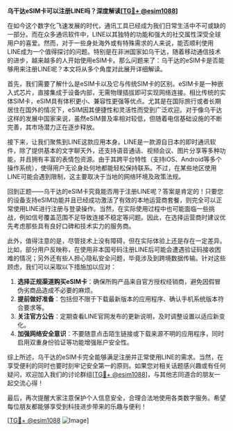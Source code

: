 **乌干达eSIM卡可以注册LINE吗？深度解读[[TG💪+ @esim1088](https://t.me/s/esim1088)]**

在如今这个数字化飞速发展的时代，通讯工具已经成为我们日常生活中不可或缺的一部分。而在众多通讯软件中，LINE以其独特的功能和强大的社交属性深受全球用户的喜爱。然而，对于一些身处海外或有特殊需求的人来说，能否顺利使用LINE成为一个值得探讨的问题。特别是在非洲国家如乌干达，随着移动通信技术的进步，越来越多的人开始使用eSIM卡。那么问题来了：乌干达的eSIM卡是否能够用来注册LINE呢？本文将从多个角度对此展开详细解读。

首先，我们需要了解什么是eSIM卡以及它与传统SIM卡的区别。eSIM卡是一种嵌入式芯片，直接集成于设备内部，无需物理插拔即可实现网络连接。相比传统的实体SIM卡，eSIM具有体积更小、兼容性更强等优点。尤其是在国际旅行或者长期居住在国外的情况下，eSIM因其便捷性和灵活性而受到广泛欢迎。对于像乌干达这样的发展中国家来说，虽然eSIM普及率相对较低，但随着电信基础设施的不断完善，其市场潜力正在逐步释放。

接下来，让我们聚焦到LINE这款应用本身。LINE是一款源自日本的即时通讯软件，除了提供基本的文字聊天外，还支持语音通话、视频会议、图片分享等多种功能，并且拥有丰富的表情包资源。由于其跨平台特性（支持iOS、Android等多个操作系统），使得用户无论身处何地都能轻松保持联系。不过，在某些地区使用LINE可能会遇到限制，这主要取决于当地的网络环境及政策法规。

回到正题——乌干达的eSIM卡究竟能否用于注册LINE呢？答案是肯定的！只要您的设备支持eSIM功能并且已经成功激活了有效的本地运营商套餐，则完全可以正常使用LINE进行注册与登录操作。当然，在实际使用过程中也可能面临一些挑战，例如信号覆盖范围不足导致连接不稳定等问题。因此，在选择运营商时建议优先考虑那些具有良好口碑和技术实力的服务商。

此外，值得注意的是，尽管技术上没有障碍，但在实际体验上还是存在一定差异。比如，部分用户反映称，在使用非本国号码注册LINE后可能会遭遇验证码接收困难的情况；另外还有些人担心隐私安全问题，毕竟涉及到跨境数据传输。针对这些顾虑，我们可以采取以下措施加以应对：

1. **选择正规渠道购买eSIM卡**：确保所购产品来自官方授权经销商，避免因假冒伪劣商品造成不必要的麻烦。
2. **提前做好准备**：包括但不限于下载最新版本的应用程序、确认手机系统版本符合要求等。
3. **关注官方公告**：定期查看LINE官网发布的更新说明，及时调整设置以适应新变化。
4. **加强网络安全意识**：不要随意点击陌生链接或下载来源不明的应用程序，同时启用双重身份验证等功能增强账户安全性。

综上所述，乌干达的eSIM卡完全能够满足注册并正常使用LINE的需求。当然，在享受便利的同时也要时刻牢记安全第一的原则。如果您对相关话题感兴趣或有任何疑问，欢迎加入我们的讨论群组[[TG💪+ @esim1088](https://t.me/s/esim1088)]，与其他志同道合的朋友一起交流心得！

最后，再次提醒大家注意保护个人信息安全，合理合法地使用各类数字服务。希望每位朋友都能够享受到科技进步带来的乐趣与便利！

[[TG💪+ @esim1088](https://t.me/s/esim1088) ![Image](https://i.postimg.cc/4NQfJmqS/Snipaste-2025-05-13-00-14-12.png)]